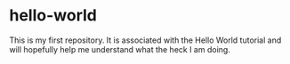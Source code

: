 # hello-world
This is my first repository. It is associated with the Hello World tutorial and will hopefully help me understand what the heck I am doing.

